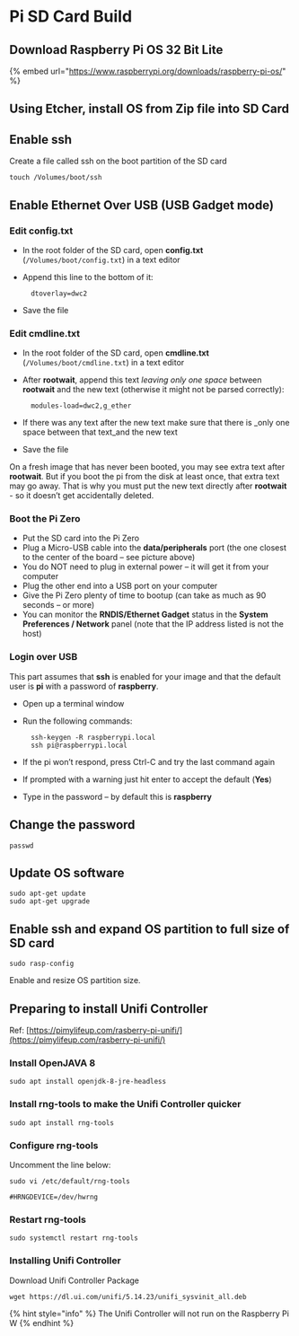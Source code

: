 # Pi SD Card Build

## Download Raspberry Pi OS 32 Bit Lite

{% embed url="https://www.raspberrypi.org/downloads/raspberry-pi-os/" %}

## Using Etcher, install OS from Zip file into SD Card

## Enable ssh

Create a file called ssh on the boot partition of the SD card

```text
touch /Volumes/boot/ssh
```

## Enable Ethernet Over USB \(USB Gadget mode\)

### Edit config.txt <a id="step-4-edit-configtxt"></a>

* In the root folder of the SD card, open **config.txt** \(`/Volumes/boot/config.txt`\) in a text editor
* Append this line to the bottom of it:

  ```text
    dtoverlay=dwc2
  ```

* Save the file

### Edit cmdline.txt <a id="step-5-edit-cmdlinetxt"></a>

* In the root folder of the SD card, open **cmdline.txt** \(`/Volumes/boot/cmdline.txt`\) in a text editor
* After **rootwait**, append this text _leaving only one space_ between **rootwait** and the new text \(otherwise it might not be parsed correctly\):

  ```text
    modules-load=dwc2,g_ether
  ```

* If there was any text after the new text make sure that there is _only one space between that text_and the new text
* Save the file

On a fresh image that has never been booted, you may see extra text after **rootwait**. But if you boot the pi from the disk at least once, that extra text may go away. That is why you must put the new text directly after **rootwait** - so it doesn’t get accidentally deleted.

### Boot the Pi Zero <a id="step-6-boot-the-pi-zero"></a>

* Put the SD card into the Pi Zero
* Plug a Micro-USB cable into the **data/peripherals** port \(the one closest to the center of the board – see picture above\)
* You do NOT need to plug in external power – it will get it from your computer
* Plug the other end into a USB port on your computer
* Give the Pi Zero plenty of time to bootup \(can take as much as 90 seconds – or more\)
* You can monitor the **RNDIS/Ethernet Gadget** status in the **System Preferences / Network** panel \(note that the IP address listed is not the host\)

### Login over USB <a id="step-7-login-over-usb"></a>

This part assumes that **ssh** is enabled for your image and that the default user is **pi** with a password of **raspberry**.

* Open up a terminal window
* Run the following commands:

  ```text
    ssh-keygen -R raspberrypi.local
    ssh pi@raspberrypi.local
  ```

* If the pi won’t respond, press Ctrl-C and try the last command again
* If prompted with a warning just hit enter to accept the default \(**Yes**\)
* Type in the password – by default this is **raspberry**

## Change the password

```text
passwd
```

## Update OS software

```text
sudo apt-get update
sudo apt-get upgrade

```

## Enable ssh and expand OS partition to full size of SD card

```text
sudo rasp-config
```

Enable and resize OS partition size.

## Preparing to install Unifi Controller

Ref: [https://pimylifeup.com/rasberry-pi-unifi/](https://pimylifeup.com/rasberry-pi-unifi/)

### Install OpenJAVA 8

```text
sudo apt install openjdk-8-jre-headless
```

### Install rng-tools to make the Unifi Controller quicker

```text
sudo apt install rng-tools
```

### Configure rng-tools

Uncomment the line below:

```text
sudo vi /etc/default/rng-tools
```

```text
#HRNGDEVICE=/dev/hwrng
```

### Restart rng-tools

```text
sudo systemctl restart rng-tools
```

### Installing Unifi Controller

Download Unifi Controller Package

```text
wget https://dl.ui.com/unifi/5.14.23/unifi_sysvinit_all.deb
```

{% hint style="info" %}
The Unifi Controller will not run on the Raspberry Pi W
{% endhint %}



